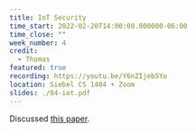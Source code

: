 ```yaml
---
title: IoT Security
time_start: 2022-02-20T14:00:00.000000-06:00
time_close: ""
week_number: 4
credit:
  - Thomas
featured: true
recording: https://youtu.be/Y6nZIjeb5Yo
location: Siebel CS 1404 + Zoom
slides: ./04-iot.pdf
---
```


Discussed [this paper](https://www.usenix.org/system/files/sec19-zhou.pdf).
